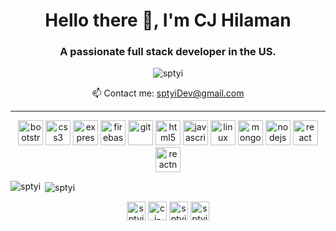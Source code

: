 <h1 align="center">Hello there 👋, I'm CJ Hilaman</h1>
<h3 align="center">A passionate full stack developer in the US.</h3>

<p align="center"> <img src="https://komarev.com/ghpvc/?username=sptyi" alt="sptyi" /> </p>

<p align="center"> 📫 Contact me: <a href="sptyiDev@gmail.com" target="blank"> sptyiDev@gmail.com </a> </p>

---

<p align="center"><img src="https://devicons.github.io/devicon/devicon.git/icons/bootstrap/bootstrap-plain.svg" alt="bootstrap" width="40" height="40"/> <img src="https://devicons.github.io/devicon/devicon.git/icons/css3/css3-original-wordmark.svg" alt="css3" width="40" height="40"/> <img src="https://devicons.github.io/devicon/devicon.git/icons/express/express-original-wordmark.svg" alt="express" width="40" height="40"/> <img src="https://www.vectorlogo.zone/logos/firebase/firebase-icon.svg" alt="firebase" width="40" height="40"/> <img src="https://www.vectorlogo.zone/logos/git-scm/git-scm-icon.svg" alt="git" width="40" height="40"/> <img src="https://devicons.github.io/devicon/devicon.git/icons/html5/html5-original-wordmark.svg" alt="html5" width="40" height="40"/> <img src="https://devicons.github.io/devicon/devicon.git/icons/javascript/javascript-original.svg" alt="javascript" width="40" height="40"/> <img src="https://devicons.github.io/devicon/devicon.git/icons/linux/linux-original.svg" alt="linux" width="40" height="40"/> <img src="https://devicons.github.io/devicon/devicon.git/icons/mongodb/mongodb-original-wordmark.svg" alt="mongodb" width="40" height="40"/> <img src="https://devicons.github.io/devicon/devicon.git/icons/nodejs/nodejs-original-wordmark.svg" alt="nodejs" width="40" height="40"/> <img src="https://devicons.github.io/devicon/devicon.git/icons/react/react-original-wordmark.svg" alt="react" width="40" height="40"/> <img src="https://reactnative.dev/img/header_logo.svg" alt="reactnative" width="40" height="40"/></p><p><img align="left" src="https://github-readme-stats.vercel.app/api/top-langs/?username=sptyi&layout=compact&hide=html" alt="sptyi" /></p>

<p>&nbsp;<img align="center" src="https://github-readme-stats.vercel.app/api?username=sptyi&show_icons=true" alt="sptyi" /></p>

<p align="center">
<a href="https://codepen.io/sptyi" target="blank"><img align="center" src="https://cdn.jsdelivr.net/npm/simple-icons@3.0.1/icons/codepen.svg" alt="sptyi" height="30" width="30" /></a>
<a href="https://linkedin.com/in/cj-hilaman" target="blank"><img align="center" src="https://cdn.jsdelivr.net/npm/simple-icons@3.0.1/icons/linkedin.svg" alt="cj-hilaman" height="30" width="30" /></a>
<a href="https://stackoverflow.com/users/sptyi" target="blank"><img align="center" src="https://cdn.jsdelivr.net/npm/simple-icons@3.0.1/icons/stackoverflow.svg" alt="sptyi" height="30" width="30" /></a>
<a href="https://instagram.com/sptyi" target="blank"><img align="center" src="https://cdn.jsdelivr.net/npm/simple-icons@3.0.1/icons/instagram.svg" alt="sptyi" height="30" width="30" /></a>
</p>
